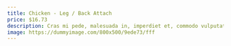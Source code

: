```yaml
---
title: Chicken - Leg / Back Attach
price: $16.73
description: Cras mi pede, malesuada in, imperdiet et, commodo vulputate, justo. In blandit ultrices enim. Lorem ipsum dolor sit amet, consectetuer adipiscing elit.
image: https://dummyimage.com/800x500/9ede73/fff
---
```

